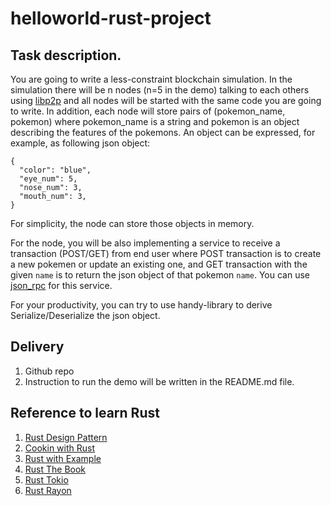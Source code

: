 # helloworld-rust-project

## Task description.

You are going to write a less-constraint blockchain simulation. In the simulation there will be n nodes (n=5 in the demo) talking to each others using [libp2p](https://github.com/libp2p/rust-libp2p) and all nodes will be started with the same code you are going to write. In addition, each node will store pairs of (pokemon_name, pokemon) where pokemon_name is a string and pokemon is an object describing the features of the pokemons. An object can be expressed, for example, as following json object:

```
{
  "color": "blue",
  "eye_num": 5,
  "nose_num": 3,
  "mouth_num": 3,
}
```

For simplicity, the node can store those objects in memory.

For the node, you will be also implementing a service to receive a transaction (POST/GET) from end user where POST transaction is to create a new pokemen or update an existing one, and GET transaction with the given `name` is to return the json object of that pokemon `name`. You can use[ json_rpc](https://github.com/paritytech/jsonrpc) for this service.

For your productivity, you can try to use handy-library to derive Serialize/Deserialize the json object.

## Delivery

1. Github repo
2. Instruction to run the demo will be written in the README.md file.

## Reference to learn Rust

1. [Rust Design Pattern](https://rust-unofficial.github.io/patterns/)
2. [Cookin with Rust](https://rust-lang-nursery.github.io/rust-cookbook/)
3. [Rust with Example](https://doc.rust-lang.org/rust-by-example/)
4. [Rust The Book](https://doc.rust-lang.org/book/)
5. [Rust Tokio](https://tokio.rs/)
6. [Rust Rayon](https://github.com/rayon-rs/rayon) 
